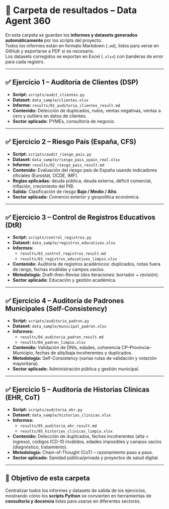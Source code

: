 # 📂 Carpeta de resultados – Data Agent 360

En esta carpeta se guardan los **informes y datasets generados automáticamente** por los scripts del proyecto.  
Todos los informes están en formato Markdown (`.md`), listos para verse en GitHub y exportarse a PDF si es necesario.  
Los datasets corregidos se exportan en Excel (`.xlsx`) con banderas de error para cada registro.

---

## ✅ Ejercicio 1 – Auditoría de Clientes (DSP)
- **Script:** `scripts/audit_clientes.py`  
- **Dataset:** `data_sample/clientes.xlsx`  
- **Informe:** `results/01_auditoria_clientes_result.md`  
- **Contenido:** Detección de duplicados, nulos, ventas negativas, ventas a cero y outliers en datos de clientes.  
- **Sector aplicado:** PYMEs, consultoría de negocio.  

---

## ✅ Ejercicio 2 – Riesgo País (España, CFS)
- **Script:** `scripts/audit_riesgo_pais.py`  
- **Dataset:** `data_sample/riesgo_pais_spain_real.xlsx`  
- **Informe:** `results/02_riesgo_pais_result.md`  
- **Contenido:** Evaluación del riesgo país de España usando indicadores oficiales (Eurostat, OCDE, IMF).  
- **Reglas aplicadas:** deuda pública, deuda externa, déficit comercial, inflación, crecimiento del PIB.  
- **Salida:** Clasificación de riesgo **Bajo / Medio / Alto**.  
- **Sector aplicado:** Comercio exterior y geopolítica económica.  

---

## ✅ Ejercicio 3 – Control de Registros Educativos (DtR)
- **Script:** `scripts/control_registros.py`  
- **Dataset:** `data_sample/registros_educativos.xlsx`  
- **Informes:**  
  - `results/03_control_registros_result.md`  
  - `results/03_registros_educativos_limpio.xlsx`  
- **Contenido:** Auditoría de registros académicos: duplicados, notas fuera de rango, fechas inválidas y campos vacíos.  
- **Metodología:** Draft-then-Revise (dos iteraciones: borrador + revisión).  
- **Sector aplicado:** Educación y gestión académica.  

---

## ✅ Ejercicio 4 – Auditoría de Padrones Municipales (Self-Consistency)
- **Script:** `scripts/auditoria_padron.py`  
- **Dataset:** `data_sample/municipal_padron.xlsx`  
- **Informes:**  
  - `results/04_auditoria_padron_result.md`  
  - `results/04_padron_limpio.xlsx`  
- **Contenido:** Validación de DNIs, edades, coherencia CP–Provincia–Municipio, fechas de alta/baja incoherentes y duplicados.  
- **Metodología:** Self-Consistency (varias rutas de validación y votación mayoritaria).  
- **Sector aplicado:** Administración pública y gestión municipal.  

---

## ✅ Ejercicio 5 – Auditoría de Historias Clínicas (EHR, CoT)
- **Script:** `scripts/auditoria_ehr.py`  
- **Dataset:** `data_sample/historias_clinicas.xlsx`  
- **Informes:**  
  - `results/05_auditoria_ehr_result.md`  
  - `results/05_historias_clinicas_limpio.xlsx`  
- **Contenido:** Detección de duplicados, fechas incoherentes (alta < ingreso), códigos ICD-10 inválidos, edades imposibles y campos vacíos (diagnóstico, tratamiento).  
- **Metodología:** Chain-of-Thought (CoT) – razonamiento paso a paso.  
- **Sector aplicado:** Sanidad pública/privada y proyectos de salud digital.  

---

## 🎯 Objetivo de esta carpeta
Centralizar todos los informes y datasets de salida de los ejercicios, mostrando cómo los **scripts Python** se convierten en herramientas de **consultoría y docencia** listas para usarse en diferentes sectores.
